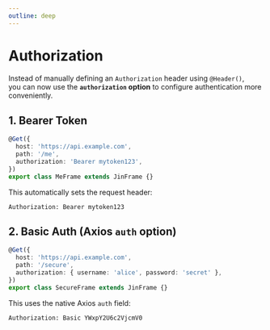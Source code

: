 ```yaml
---
outline: deep
---
```


# Authorization

Instead of manually defining an `Authorization` header using `@Header()`,  
you can now use the **`authorization` option** to configure authentication more conveniently.

## 1. Bearer Token

```ts
@Get({
  host: 'https://api.example.com',
  path: '/me',
  authorization: 'Bearer mytoken123',
})
export class MeFrame extends JinFrame {}
```

This automatically sets the request header:

```text
Authorization: Bearer mytoken123
```

## 2. Basic Auth (Axios `auth` option)

```ts
@Get({
  host: 'https://api.example.com',
  path: '/secure',
  authorization: { username: 'alice', password: 'secret' },
})
export class SecureFrame extends JinFrame {}
```

This uses the native Axios `auth` field:

```text
Authorization: Basic YWxpY2U6c2VjcmV0
```
